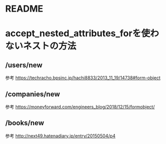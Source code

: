 # README

# accept_nested_attributes_forを使わないネストの方法

## /users/new
参考
https://techracho.bpsinc.jp/hachi8833/2013_11_19/14738#form-object

## /companies/new
参考
https://moneyforward.com/engineers_blog/2018/12/15/formobject/

## /books/new
参考
http://next49.hatenadiary.jp/entry/20150504/p4
